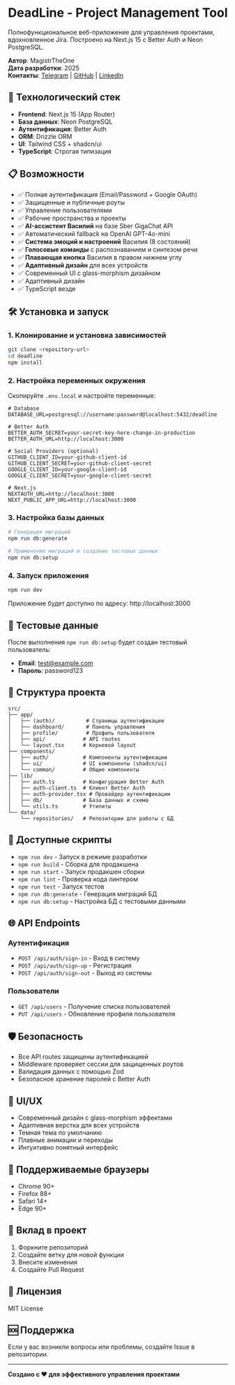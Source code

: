 # DeadLine - Project Management Tool

Полнофункциональное веб-приложение для управления проектами, вдохновленное Jira. Построено на Next.js 15 с Better Auth и Neon PostgreSQL.

**Автор**: MagistrTheOne  
**Дата разработки**: 2025  
**Контакты**: [Telegram](https://t.me/MagistrTheOne) | [GitHub](https://github.com/MagistrTheOne) | [LinkedIn](https://linkedin.com/in/magistrtheone)

## 🚀 Технологический стек

- **Frontend**: Next.js 15 (App Router)
- **База данных**: Neon PostgreSQL
- **Аутентификация**: Better Auth
- **ORM**: Drizzle ORM
- **UI**: Tailwind CSS + shadcn/ui
- **TypeScript**: Строгая типизация

## 📋 Возможности

- ✅ Полная аутентификация (Email/Password + Google OAuth)
- ✅ Защищенные и публичные роуты
- ✅ Управление пользователями
- ✅ Рабочие пространства и проекты
- ✅ **AI-ассистент Василий** на базе Sber GigaChat API
- ✅ Автоматический fallback на OpenAI GPT-4o-mini
- ✅ **Система эмоций и настроений** Василия (8 состояний)
- ✅ **Голосовые команды** с распознаванием и синтезом речи
- ✅ **Плавающая кнопка** Василия в правом нижнем углу
- ✅ **Адаптивный дизайн** для всех устройств
- ✅ Современный UI с glass-morphism дизайном
- ✅ Адаптивный дизайн
- ✅ TypeScript везде

## 🛠️ Установка и запуск

### 1. Клонирование и установка зависимостей

```bash
git clone <repository-url>
cd deadline
npm install
```

### 2. Настройка переменных окружения

Скопируйте `.env.local` и настройте переменные:

```env
# Database
DATABASE_URL=postgresql://username:password@localhost:5432/deadline

# Better Auth
BETTER_AUTH_SECRET=your-secret-key-here-change-in-production
BETTER_AUTH_URL=http://localhost:3000

# Social Providers (optional)
GITHUB_CLIENT_ID=your-github-client-id
GITHUB_CLIENT_SECRET=your-github-client-secret
GOOGLE_CLIENT_ID=your-google-client-id
GOOGLE_CLIENT_SECRET=your-google-client-secret

# Next.js
NEXTAUTH_URL=http://localhost:3000
NEXT_PUBLIC_APP_URL=http://localhost:3000
```

### 3. Настройка базы данных

```bash
# Генерация миграций
npm run db:generate

# Применение миграций и создание тестовых данных
npm run db:setup
```

### 4. Запуск приложения

```bash
npm run dev
```

Приложение будет доступно по адресу: http://localhost:3000

## 🔐 Тестовые данные

После выполнения `npm run db:setup` будет создан тестовый пользователь:

- **Email**: test@example.com
- **Пароль**: password123

## 📁 Структура проекта

```
src/
├── app/
│   ├── (auth)/          # Страницы аутентификации
│   ├── dashboard/       # Панель управления
│   ├── profile/         # Профиль пользователя
│   ├── api/            # API routes
│   └── layout.tsx      # Корневой layout
├── components/
│   ├── auth/           # Компоненты аутентификации
│   ├── ui/             # UI компоненты (shadcn/ui)
│   └── common/         # Общие компоненты
├── lib/
│   ├── auth.ts         # Конфигурация Better Auth
│   ├── auth-client.ts  # Клиент Better Auth
│   ├── auth-provider.tsx # Провайдер аутентификации
│   ├── db/             # База данных и схема
│   └── utils.ts        # Утилиты
└── data/
    └── repositories/   # Репозитории для работы с БД
```

## 🔧 Доступные скрипты

- `npm run dev` - Запуск в режиме разработки
- `npm run build` - Сборка для продакшена
- `npm run start` - Запуск продакшен сборки
- `npm run lint` - Проверка кода линтером
- `npm run test` - Запуск тестов
- `npm run db:generate` - Генерация миграций БД
- `npm run db:setup` - Настройка БД с тестовыми данными

## 🌐 API Endpoints

### Аутентификация
- `POST /api/auth/sign-in` - Вход в систему
- `POST /api/auth/sign-up` - Регистрация
- `POST /api/auth/sign-out` - Выход из системы

### Пользователи
- `GET /api/users` - Получение списка пользователей
- `PUT /api/users` - Обновление профиля пользователя

## 🛡️ Безопасность

- Все API routes защищены аутентификацией
- Middleware проверяет сессии для защищенных роутов
- Валидация данных с помощью Zod
- Безопасное хранение паролей с Better Auth

## 🎨 UI/UX

- Современный дизайн с glass-morphism эффектами
- Адаптивная верстка для всех устройств
- Темная тема по умолчанию
- Плавные анимации и переходы
- Интуитивно понятный интерфейс

## 📱 Поддерживаемые браузеры

- Chrome 90+
- Firefox 88+
- Safari 14+
- Edge 90+

## 🤝 Вклад в проект

1. Форкните репозиторий
2. Создайте ветку для новой функции
3. Внесите изменения
4. Создайте Pull Request

## 📄 Лицензия

MIT License

## 🆘 Поддержка

Если у вас возникли вопросы или проблемы, создайте Issue в репозитории.

---

**Создано с ❤️ для эффективного управления проектами**